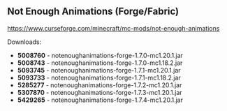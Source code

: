 ## Not Enough Animations (Forge/Fabric)
https://www.curseforge.com/minecraft/mc-mods/not-enough-animations

Downloads:
- **5008760** - notenoughanimations-forge-1.7.0-mc1.20.1.jar
- **5008743** - notenoughanimations-forge-1.7.0-mc1.18.2.jar
- **5093745** - notenoughanimations-forge-1.7.1-mc1.20.1.jar
- **5093733** - notenoughanimations-forge-1.7.1-mc1.18.2.jar
- **5285277** - notenoughanimations-forge-1.7.2-mc1.20.1.jar
- **5307870** - notenoughanimations-forge-1.7.3-mc1.20.1.jar
- **5429265** - notenoughanimations-forge-1.7.4-mc1.20.1.jar